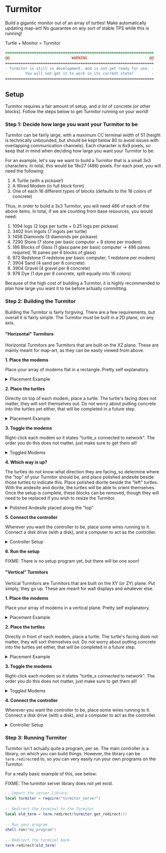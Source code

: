 # Turmitor

Build a gigantic monitor out of an array of turtles! Make automatically updating
map-art! No guarantee on any sort of stable TPS while this is running!

Turtle + Monitor = Turmitor

```diff
===================================================================
@@                            WARNING                            @@
===================================================================
- Turmitor is still in development, and is not yet ready for use. -
-        You will not get it to work in its current state!        -
===================================================================
```

## Setup

Turmitor requires a fair amount of setup, and *a lot* of concrete (or other
blocks). Follow the steps below to get Turmitor running on your world!

### Step 1: Decide how large you want your Turmitor to be

Turmitor can be fairly large, with a maximum CC terminal width of 51 (height is
technically unbounded, but should be kept below 80 to avoid issues with
overlapping communication channels). Each character is 6x9 pixels, so keep that
in mind when deciding how large you want your Turmitor to be.

For an example, let's say we want to build a Turmitor that is a small 3x3
characters. In total, this would be 18x27 (486) pixels. For each pixel, you will
need the following:

1. A Turtle (with a pickaxe!)
2. A Wired Modem (in full block form)
3. One of each 16 different types of blocks (defaults to the 16 colors of
concrete)

Thus, in order to build a 3x3 Turmitor, you will need 486 of each of the above
items. In total, if we are counting from base resources, you would need:

1. 1094 logs (2 logs per turtle + 0.25 logs per pickaxe)
2. 3402 Iron Ingots (7 ingots per turtle)
3. 1458 Diamonds (3 diamonds per pickaxe)
4. 7290 Stone (7 stone per basic computer + 8 stone per modem)
5. 186 Blocks of Glass (1 glass pane per basic computer -> 486 panes required,
16 panes per 6 blocks of glass)
6. 972 Redstone (1 redstone per basic computer, 1 redstone per modem)
7. 3904 Sand (4 sand per 8 concrete)
8. 3904 Gravel (4 gravel per 8 concrete)
9. 976 Dye (1 dye per 8 concrete, split equally into 16 colors)

Because of the high cost of building a Turmitor, it is highly recommended to
plan how large you want it to be before actually committing.

### Step 2: Building the Turmitor

Building the Turmitor is fairly forgiving. There are a few requirements, but
overall it is fairly simple. The Turmitor must be built in a 2D plane, on any
axis.

#### "Horizontal" Turmitors

Horizontal Turmitors are Turmitors that are built on the XZ plane. These are
mainly meant for map-art, as they can be easily viewed from above.

**1. Place the modems**

Place your array of modems flat in a rectangle. Pretty self explanatory.

<details><summary>Placement Example</summary>

![Modem Placement](images/horizontal_setup/1_modems.png)

</details>

**2. Place the turtles**

Directly on top of each modem, place a turtle. The turtle's facing does not
matter, they will sort themselves out. Do not worry about putting concrete into
the turtles yet either, that will be completed in a future step.

<details><summary>Placement Example</summary>

![Turtle Placement](images/horizontal_setup/2_turtles.png)

</details>

**3. Toggle the modems**

Right-click each modem so it states "turtle_x connected to network". The order
you do this does not matter, just make sure to get them all!

<details><summary>Toggled Modems</summary>

![Modem Toggle](images/horizontal_setup/3_toggle_modems.png)

</details>

**4. Which way is up?**

The turtles do not know what direction they are facing, so determine where the
"top" of your Turmitor should be, and place polished andesite beside those
turtles to indicate this. Place polished diorite beside the "left" turtles. With
the andesite and diorite, the turtles will be able to orient themselves. Once
the setup is complete, these blocks can be removed, though they will need to be
replaced if you wish to resize the Turmitor.

<details><summary>Polished Andesite placed along the "top"</summary>

![Top Indicator](images/horizontal_setup/4_up.png)

</details>

**5. Connect the controller**

Wherever you want the controller to be, place some wires running to it. Connect
a disk drive (with a disk), and a computer to act as the controller.

<details><summary>Controller Setup</summary>

![Controller Setup](images/horizontal_setup/5_controller.png)

</details>

**6. Run the setup**

FIXME: There is no setup program yet, but there will be one soon!

#### "Vertical" Turmitors

Vertical Turmitors are Turmitors that are built on the XY (or ZY) plane. Put
simply, they go up. These are meant for wall displays and whatever else.

**1. Place the modems**

Place your array of modems in a vertical plane. Pretty self explanatory.

<details><summary>Placement Example</summary>

![Modem Placement](images/vertical_setup/1_modems.png)

</details>

**2. Place the turtles**

Directly in front of each modem, place a turtle. The turtle's facing does not
matter, they will sort themselves out. Do not worry about putting concrete into
the turtles yet either, that will be completed in a future step.

<details><summary>Placement Example</summary>

![Turtle Placement](images/vertical_setup/2_turtles.png)

</details>

**3. Toggle the modems**

Right-click each modem so it states "turtle_x connected to network". The order
you do this does not matter, just make sure to get them all!

<details><summary>Toggled Modems</summary>

![Modem Toggle](images/vertical_setup/3_toggle_modems.png)

</details>

**4. Connect the controller**

Wherever you want the controller to be, place some wires running to it. Connect
a disk drive (with a disk), and a computer to act as the controller.

<details><summary>Controller Setup</summary>

![Controller Setup](images/horizontal_setup/5_controller.png)

</details>

### Step 3: Running Turmitor

Turmitor isn't actually quite a program, per se. The main controller is a
library, on which *you* can build things. However, the library can be
`term.redirect`ed to, so you can very easily run your own programs on the
Turmitor.

For a really basic example of this, see below:

FIXME: The turmitor server library does not yet exist.

```lua
-- Import the server library
local turmitor = require("turmitor_server")

-- Redirect the terminal to the Turmitor
local old_term = term.redirect(turmitor.get_redirect())

-- Run your program
shell.run("my_program")

-- Redirect the terminal back
term.redirect(old_term)
```

